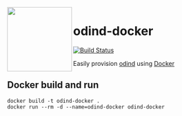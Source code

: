 <img align="left" width="150" height="150" src="https://odinblockchain.org/wp-content/uploads/2018/07/800px-black-circle-logo-with-text.png">

# odind-docker

[![Build Status](https://travis-ci.org/chrishasl/odind-docker.svg?branch=master)](https://travis-ci.org/chrishasl/odind-docker)

Easily provision [odind](https://odinblockchain.org/) using [Docker](https://www.docker.com/)




## Docker build and run
```
docker build -t odind-docker .
docker run --rm -d --name=odind-docker odind-docker
```
